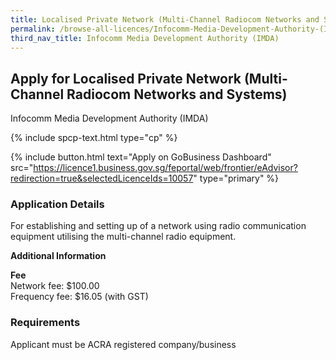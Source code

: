 ```yaml
---
title: Localised Private Network (Multi-Channel Radiocom Networks and Systems)
permalink: /browse-all-licences/Infocomm-Media-Development-Authority-(IMDA)/Localised-Private-Network-(Multi-Channel-Radiocom-Networks-and-Systems)
third_nav_title: Infocomm Media Development Authority (IMDA)
---
```


## Apply for Localised Private Network (Multi-Channel Radiocom Networks and Systems)

Infocomm Media Development Authority (IMDA)

{% include spcp-text.html type="cp" %}

{% include button.html text="Apply on GoBusiness Dashboard" src="https://licence1.business.gov.sg/feportal/web/frontier/eAdvisor?redirection=true&selectedLicenceIds=10057" type="primary" %}

<H3>Application Details</H3>

<p>For establishing and setting up of a network using radio communication equipment utilising the multi-channel radio equipment.</p>

<strong>Additional Information</strong>

<p><strong>Fee</strong><br />Network fee: $100.00<br />Frequency fee: $16.05 (with GST)</p>

<H3>Requirements</H3>

Applicant must be ACRA registered company/business

